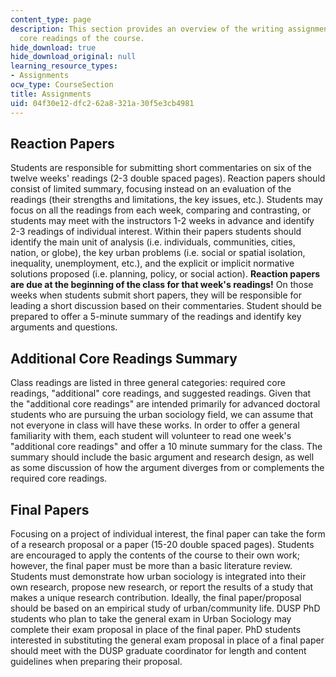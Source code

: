 ```yaml
---
content_type: page
description: This section provides an overview of the writing assignments and additional
  core readings of the course.
hide_download: true
hide_download_original: null
learning_resource_types:
- Assignments
ocw_type: CourseSection
title: Assignments
uid: 04f30e12-dfc2-62a8-321a-30f5e3cb4981
---
```


Reaction Papers
---------------

Students are responsible for submitting short commentaries on six of the twelve weeks' readings (2-3 double spaced pages). Reaction papers should consist of limited summary, focusing instead on an evaluation of the readings (their strengths and limitations, the key issues, etc.). Students may focus on all the readings from each week, comparing and contrasting, or students may meet with the instructors 1-2 weeks in advance and identify 2-3 readings of individual interest. Within their papers students should identify the main unit of analysis (i.e. individuals, communities, cities, nation, or globe), the key urban problems (i.e. social or spatial isolation, inequality, unemployment, etc.), and the explicit or implicit normative solutions proposed (i.e. planning, policy, or social action). **Reaction papers are due at the beginning of the class for that week's readings!** On those weeks when students submit short papers, they will be responsible for leading a short discussion based on their commentaries. Student should be prepared to offer a 5-minute summary of the readings and identify key arguments and questions.

Additional Core Readings Summary
--------------------------------

Class readings are listed in three general categories: required core readings, "additional" core readings, and suggested readings. Given that the "additional core readings" are intended primarily for advanced doctoral students who are pursuing the urban sociology field, we can assume that not everyone in class will have these works. In order to offer a general familiarity with them, each student will volunteer to read one week's "additional core readings" and offer a 10 minute summary for the class. The summary should include the basic argument and research design, as well as some discussion of how the argument diverges from or complements the required core readings.

Final Papers
------------

Focusing on a project of individual interest, the final paper can take the form of a research proposal or a paper (15-20 double spaced pages). Students are encouraged to apply the contents of the course to their own work; however, the final paper must be more than a basic literature review. Students must demonstrate how urban sociology is integrated into their own research, propose new research, or report the results of a study that makes a unique research contribution. Ideally, the final paper/proposal should be based on an empirical study of urban/community life. DUSP PhD students who plan to take the general exam in Urban Sociology may complete their exam proposal in place of the final paper. PhD students interested in substituting the general exam proposal in place of a final paper should meet with the DUSP graduate coordinator for length and content guidelines when preparing their proposal.